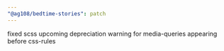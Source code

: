 ```yaml
---
"@ag108/bedtime-stories": patch
---
```


fixed scss upcoming depreciation warning for media-queries appearing before css-rules
